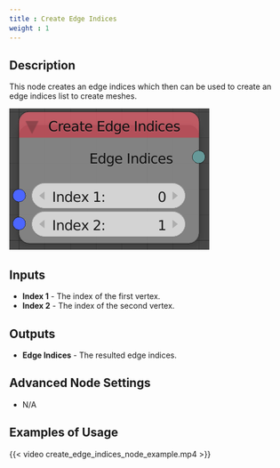 ```yaml
---
title : Create Edge Indices
weight : 1
---
```


## Description

This node creates an edge indices which then can be used to create an
edge indices list to create meshes.

![image](create_edge_indices_node.png)

## Inputs

- **Index 1** - The index of the first vertex.
- **Index 2** - The index of the second vertex.

## Outputs

- **Edge Indices** - The resulted edge indices.

## Advanced Node Settings

- N/A

## Examples of Usage

{{< video create_edge_indices_node_example.mp4 >}}
